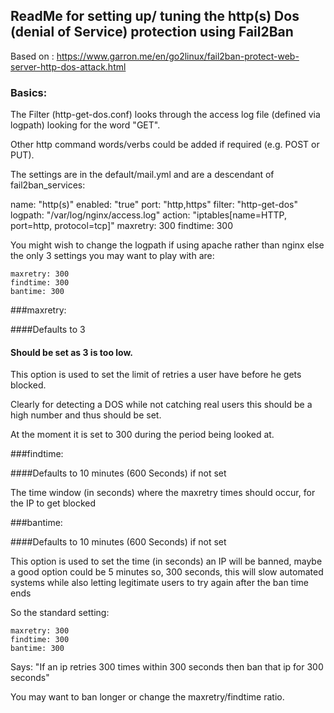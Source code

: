 ## ReadMe for setting up/ tuning the http(s) Dos (denial of Service) protection using Fail2Ban
Based on :
https://www.garron.me/en/go2linux/fail2ban-protect-web-server-http-dos-attack.html

### Basics:

The Filter (http-get-dos.conf) looks through the access log file (defined via logpath) looking for the word "GET".

Other http command words/verbs could be added if required (e.g. POST or PUT).

The settings are in the default/mail.yml and are a descendant of fail2ban_services:

name: "http(s)"
enabled: "true"
port: "http,https"
filter: "http-get-dos"
logpath: "/var/log/nginx/access.log"
action: "iptables[name=HTTP, port=http, protocol=tcp]"
maxretry: 300
findtime: 300
    
You might wish to change the logpath if using apache rather than nginx else the only 3 settings you may want to play with are:

    maxretry: 300
    findtime: 300
    bantime: 300   
    
###maxretry:

####Defaults to 3
#### Should be set as 3 is too low.
This option is used to set the limit of retries a user have before he gets blocked.

Clearly for detecting a DOS while not catching real users this should be a high number and thus should be set. 

At the moment it is set to 300 during the period being looked at.


###findtime:

####Defaults to 10 minutes (600 Seconds) if not set  

The time window (in seconds) where the maxretry times should occur, for the IP to get blocked 
    
###bantime: 

####Defaults to 10 minutes (600 Seconds) if not set    

This option is used to set the time (in seconds) an IP will be banned, maybe a good option could be 5 minutes so, 300 seconds, this will slow automated systems while also letting legitimate users to try again after the ban time ends

So the standard setting:

    maxretry: 300
    findtime: 300
    bantime: 300
    
Says: "If an ip retries 300 times within 300 seconds then ban that ip for 300 seconds" 

You may want to ban longer or change the maxretry/findtime ratio.

